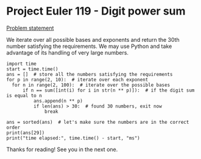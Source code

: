 # Project Euler 119 - Digit power sum

[Problem statement](https://projecteuler.net/problem=119)  

We iterate over all possible bases and exponents and return the 30th number satisfying the requirements. We may use Python and take advantage of its handling of very large numbers.

    import time
    start = time.time()
    ans = []  # store all the numbers satisfying the requirements
    for p in range(2, 10):  # iterate over each exponent
      for n in range(2, 100):  # iterate over the possible bases
          if n == sum([int(i) for i in str(n ** p)]):  # if the digit sum is equal to n
              ans.append(n ** p)
              if len(ans) > 30:  # found 30 numbers, exit now
                  break

    ans = sorted(ans)  # let's make sure the numbers are in the correct order
    print(ans[29])
    print("time elapsed:", time.time() - start, "ms")

Thanks for reading! See you in the next one.

